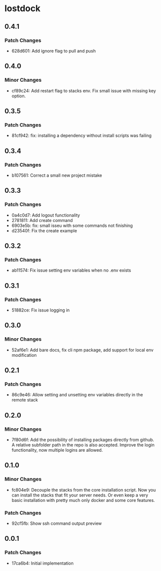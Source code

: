# lostdock

## 0.4.1

### Patch Changes

- 628d601: Add ignore flag to pull and push

## 0.4.0

### Minor Changes

- cf89c24: Add restart flag to stacks env. Fix small issue with missing key option.

## 0.3.5

### Patch Changes

- 81cf942: fix: installing a dependency without install scripts was failing

## 0.3.4

### Patch Changes

- b107561: Correct a small new project mistake

## 0.3.3

### Patch Changes

- 0a4c0d7: Add logout functionality
- 2781811: Add create command
- 6903e5b: fix: small isseu with some commands not finishing
- d23540f: Fix the create example

## 0.3.2

### Patch Changes

- ab11574: Fix issue setting env variables when no .env exists

## 0.3.1

### Patch Changes

- 51882ce: Fix issue logging in

## 0.3.0

### Minor Changes

- 52af6e1: Add bare docs, fix cli npm package, add support for local env modification

## 0.2.1

### Patch Changes

- 86c9e46: Allow setting and unsetting env variables directly in the remote stack

## 0.2.0

### Minor Changes

- 7f80d6f: Add the possibility of installing packages directly from github. A relative subfolder path in the repo is also accepted. Improve the login functionality, now multiple logins are allowed.

## 0.1.0

### Minor Changes

- fc804e9: Decouple the stacks from the core installation script. Now you can install the stacks that fit your server needs. Or even keep a very basic installation with pretty much only docker and some core features.

### Patch Changes

- 92cf5fb: Show ssh command output preview

## 0.0.1

### Patch Changes

- 17ca6b4: Initial implementation
